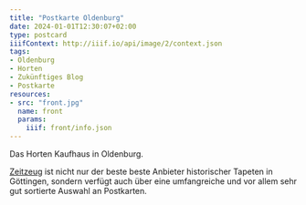 ```yaml
---
title: "Postkarte Oldenburg"
date: 2024-01-01T12:30:07+02:00
type: postcard
iiifContext: http://iiif.io/api/image/2/context.json
tags:
- Oldenburg
- Horten
- Zukünftiges Blog
- Postkarte
resources:
- src: "front.jpg"
  name: front
  params:
    iiif: front/info.json
---
```


Das Horten Kaufhaus in Oldenburg.

<div class="source"><a href="http://zeitzeug.de/">Zeitzeug</a> ist nicht nur der beste beste Anbieter historischer Tapeten in Göttingen, sondern verfügt auch über eine umfangreiche und vor allem sehr gut sortierte Auswahl an Postkarten.</div>
